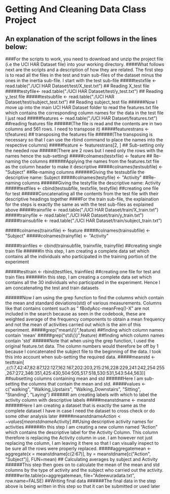 # Getting And Cleaning Data Class Project
## An explanation of the script follows in the lines below:

###For the scripts to work, you need to download and unzip the project file (i.e the UCI HAR Dataset file) into your working directory.
####What follows next are the scripts and a description of how they are related. The first step is to read all the files in the test and train sub-files of the dataset minus the ones in the inertia sub-file. I start with the test sub-file
#####testxfile <- read.table("./UCI HAR Dataset/test/X_test.txt") ## Reading X_test file
#####testyfile<- read.table("./UCI HAR Dataset/test/y_test.txt") ## Reading y_test file
#####testsubfile <- read.table("./UCI HAR Dataset/test/subject_test.txt") ## Reading subject_test file
  ######Now I move up into the main UCI HAR Dataset folder to read the features.txt file which contains the corresponding column names for the data in the test file I just read
#####features <- read.table("./UCI HAR Dataset/features.txt") ##reading features file
  ######(The file is read and the contents are in two columns and 561 rows. I need to transpose it)
#####featurestrans <- t(features) ## transposing the features file
  ######(The transposing is necessary so that I can use the rbind command to place the names into the respective columns)
#####feature <- featurestrans[2, ] ## Sub-setting only the needed row
  ######(There are 2 rows but I need only the rows with the names hence the sub-setting)
#####colnames(testxfile) <- feature ## Re-naming the columns
  ######Applying the names from the features.txt file as the column header to make it descriptive
#####colnames(testsubfile) <- "Subject" ##Re-naming columns
  ######Giving the testsubfile the descriptive name: Subject
#####colnames(testyfile) <- "Activity" ##Re-naming columns
  ######Giving the testyfile the descriptive name: Activity
#####testfiles <- cbind(testsubfile, testxfile, testyfile) ##creating one file for test
  ######Concatenating all the contents from the test file with their descriptive headings together
####For the train sub-file, the explaination for the steps is exactly the same as with the test sub-files as explained above
#####trainxfile <- read.table("./UCI HAR Dataset/train/X_train.txt")
#####trainyfile <- read.table("./UCI HAR Dataset/train/y_train.txt")
#####trainsubfile <- read.table("./UCI HAR Dataset/train/subject_train.txt")

#####colnames(trainxfile) <- feature
#####colnames(trainsubfile) <- "Subject"
#####colnames(trainyfile) <- "Activity"

#####trainfiles <- cbind(trainsubfile, trainxfile, trainyfile) ##creating single train file
  ######In this step, I am creating a complete data set which contains all the individuals who participated in the training portion of the experiment 

#####testtrain <- rbind(testfiles, trainfiles) ##creating one file for test and train files
  ######In this step, I am creating a complete data set which contains all the 30 individuals who participated in the experiment. Hence I am concatenating the test and train datasets

######Now I am using the grep function to find the columns which contain the mean and standard deviations(std) of various measurements. Columns like that contains content such as ” fBodyAcc-meanFreq()-X” are not included in the search because as seen in the codebook, these are weighted average of the frequency components to obtain a mean frequency and not the mean of activities carried out which is the aim of this experiment.
#####grep("mean\\(\\)",feature) ##finding which column names contain 'mean'
#####grep("std\\(\\)",feature) ##finding which column names contain 'std'
######Note that when using the grep function, I used the original feature.txt data. The column numbers would therefore be off by 1 because I concatenated the subject file to the beginning of the data. I took this into account when sub-setting the required data. 
#####meanstd <- testtrain[ ,c(1:7,42:47,82:87,122:127,162:167,202:203,215:216,228:229,241:242,254:255,267:272,346:351,425:430,504:505,517:518,530:531,543:544,563)] ##subsetting columns containing mean and std
  ######Here I am sub-setting the columns that contain the mean and std.
#####values <- c("walking", "Walking_Upstairs", "Walking_Downstairs", "Sitting", "Standing", "Laying")
  ######I am creating labels with which to label the activity column with descriptive labels
#####meanstdname <- meanstd
  ######Here I am creating a dataset that is exactly the same as the complete dataset I have in case I need the dataset to cross check or do some other analysis later
#####meanstdname$Action <- values[meanstdname$Activity] ##Using descriptive activity names for activities
  ######In this step I am creating a new column named “Action” which contains the descriptive label for the Activity Column. This column therefore is replacing the Activity column in use. I am however not just replacing the column, I am leaving it there so that I can visually inspect to be sure all the rows were properly replaced.
#####aggregatemean <- aggregate(x = meanstdname[c(2:67)], by = meanstdname[c("Action", "Subject")], FUN=mean) ## Calculating averages by subject and Activity
  ######This step then goes on to calculate the mean of the mean and std columns by the type of activity and the subject who carried out the activity.
#####write.table(x=aggregatemean, file="Adeewuradata.txt", row.name=FALSE) ##Writing final data
  ######The final data in the step above is being written in this step so that it can be submitted or used later
